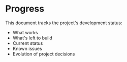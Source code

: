 # Progress

This document tracks the project's development status:
- What works
- What's left to build
- Current status
- Known issues
- Evolution of project decisions
